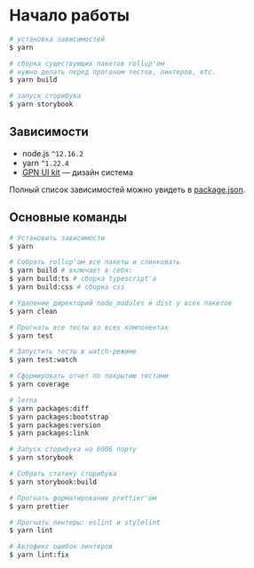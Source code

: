 # Начало работы

```bash
# установка зависимостей
$ yarn

# сборка существующих пакетов rollup'ом
# нужно делать перед прогоном тестов, линтеров, etc.
$ yarn build

# запуск сторибука
$ yarn storybook
```

## Зависимости

- node.js `^12.16.2`
- yarn `^1.22.4`
- [GPN UI kit](https://github.com/gpn-prototypes/ui-kit) — дизайн система

Полный список зависимостей можно увидеть в [package.json](../package.json).

## Основные команды

```bash
# Установить зависимости
$ yarn

# Собрать rollup'ом все пакеты и слинковать
$ yarn build # включает в себя:
$ yarn build:ts # сборка typescript'а
$ yarn build:css # сборка css

# Удаление директорий node_modules и dist у всех пакетов
$ yarn clean

# Прогнать все тесты во всех компонентах
$ yarn test

# Запустить тесты в watch-режиме
$ yarn test:watch

# Сформировать отчет по покрытию тестами
$ yarn coverage

# lerna
$ yarn packages:diff
$ yarn packages:bootstrap
$ yarn packages:version
$ yarn packages:link

# Запуск сторибука на 6006 порту
$ yarn storybook

# Собрать статику сторибука
$ yarn storybook:build

# Прогнать форматирование prettier'ом
$ yarn prettier

# Прогнать линтеры: eslint и stylelint
$ yarn lint

# Автофикс ошибок линтеров
$ yarn lint:fix
```
